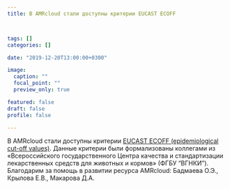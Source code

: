 ```yaml
---
title: В AMRcloud стали доступны критерии EUCAST ECOFF



tags: []
categories: []

date: "2019-12-20T13:00:00+0300"

image:
  caption: ""
  focal_point: ""
  preview_only: true

featured: false
draft: false
profile: false

---
```


В AMRcloud стали доступны критерии [EUCAST ECOFF (epidemiological cut-off values)](http://www.eucast.org/mic_distributions_and_ecoffs/). Данные критерии были формализованы коллегами из «Всероссийского государственного Центра качества и стандартизации лекарственных средств для животных и кормов» (ФГБУ “ВГНКИ”). Благодарим за помощь в развитии ресурса AMRcloud:  Бадмаева О.Э., Крылова Е.В., Макарова Д.А.

